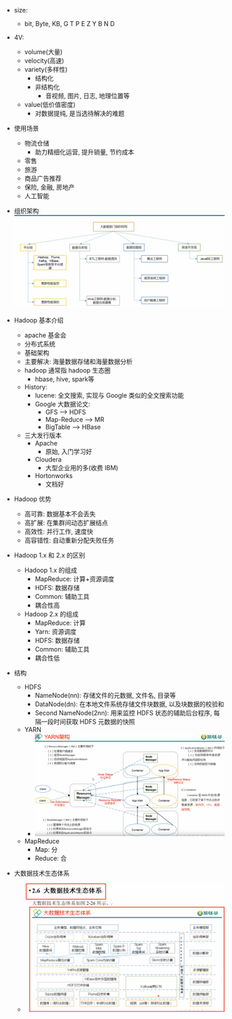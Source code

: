 - size:
    - bit, Byte, KB, G T P E Z Y B N D

- 4V:
    - volume(大量)
    - velocity(高速)
    - variety(多样性)
        - 结构化
        - 非结构化
            - 音视频, 图片, 日志, 地理位置等
    - value(低价值密度)
        - 对数据提纯, 是当选待解决的难题

- 使用场景
    - 物流仓储
        - 助力精细化运营, 提升销量, 节约成本
    - 零售
    - 旅游
    - 商品广告推荐
    - 保险, 金融, 房地产
    - 人工智能

- 组织架构
![组织架构](../images/组织结构.png)

- Hadoop 基本介绍
  - apache 基金会
  - 分布式系统
  - 基础架构
  - 主要解决: 海量数据存储和海量数据分析
  - hadoop 通常指 hadoop 生态圈
    - hbase, hive, spark等
  - History:
    - lucene: 全文搜索, 实现与 Google 类似的全文搜索功能
    - Google 大数据论文:
      - GFS --> HDFS
      - Map-Reduce --> MR
      - BigTable --> HBase
  - 三大发行版本
    - Apache
      - 原始, 入门学习好
    - Cloudera
      - 大型企业用的多(收费 IBM)
    - Hortonworks
      - 文档好

- Hadoop 优势
  - 高可靠: 数据基本不会丢失
  - 高扩展: 在集群间动态扩展结点
  - 高效性: 并行工作, 速度快
  - 高容错性: 自动重新分配失败任务

- Hadoop 1.x 和 2.x 的区别
  - Hadoop 1.x 的组成
    - MapReduce: 计算+资源调度
    - HDFS: 数据存储
    - Common: 辅助工具
    - 耦合性高
  - Hadoop 2.x 的组成
    - MapReduce: 计算
    - Yarn: 资源调度
    - HDFS: 数据存储
    - Common: 辅助工具
    - 耦合性低

- 结构
  - HDFS
    - NameNode(nn): 存储文件的元数据, 文件名, 目录等
    - DataNode(dn): 在本地文件系统存储文件块数据, 以及块数据的校验和
    - Second NameNode(2nn): 用来监控 HDFS 状态的辅助后台程序, 每隔一段时间获取 HDFS 元数据的快照
  - YARN
    - ![Yarn架构](../images/Yarn架构.png)
  - MapReduce
    - Map: 分
    - Reduce: 合

- 大数据技术生态体系
  - ![大数据技术生态体系](../images/大数据技术生态体系.png)